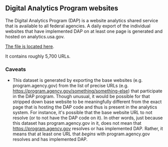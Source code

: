 
## Digital Analytics Program websites

The Digital Analytics Program (DAP) is a website analytics shared service that is available to all federal agencies. A daily export of the individual websites that have implemented DAP on at least one page is generated and hosted on analytics.usa.gov.  

[The file is located here]([https://analytics.usa.gov/data/live/sites.csv](https://analytics.usa.gov/data/live/sites-extended.csv)).   

It contains roughly 5,700 URLs.  

### Caveats 

* This dataset is generated by exporting the base websites (e.g. program.agency.gov) from the list of precise URLs (e.g. https://program.agency.gov/something/something-else) that participate in the DAP program.  Though unusual, it would be possible for that stripped down base website to be meaningfully different from the exact page that is hosting the DAP code and thus is present in the analytics system.  For instance, it's possible that the base website URL to not resolve (or to not have the DAP code on it).  In other words, just because this dataset has program.agency.gov in it, does not mean that https://program.agency.gov resolves or has implemented DAP.  Rather, it means that at least one URL that _begins_ with program.agency.gov resolves and has implemented DAP.  
